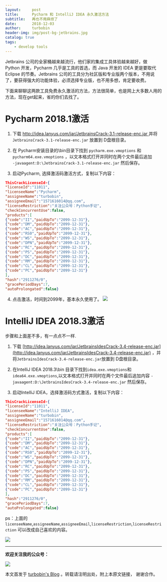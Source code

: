 ```yaml
---
layout:     post
title:      Pycharm 和 IntelliJ IDEA 永久激活方法
subtitle:   再也不用麻烦了
date:       2018-12-03
author:     turbobin
header-img: img/post-bg-jetbrains.jpg
catalog: true
tags:
    - develop tools
---
```


Jetbrains 公司的全家桶越来越流行，他们家的集成工具体验越来越好，做 Python 开发，Pycharm 几乎是工具的首选，而 Java 开发的 IDEA 更是要取代 Eclipse 的节奏。Jetbrains 公司的工具分为社区版和专业版两个版本，不用说了，要获得强大的功能体验，必须选择专业版，也不用多想，肯定要收费。

下面来聊聊这两款工具免费永久激活的方法，方法很简单，也是网上大多数人用的方法，现在get起来，省的你们去找了。

# Pycharm 2018.1激活

1. 下载 [http://idea.lanyus.com/jar/JetbrainsCrack-3.1-release-enc.jar ](http://idea.lanyus.com/jar/JetbrainsCrack-3.1-release-enc.jar )并将 `JetbrainsCrack-3.1-release-enc.jar` 放置到 D盘根目录。

2. 在 Pycharm安装目录的\bin目录下找到 `pycharm.exe.vmoptions` 和 `pycharm64.exe.vmoptions` ，以文本格式打开并同时在两个文件最后追加  
`-javaagent:D:\JetbrainsCrack-3.1-release-enc.jar`
然后保存。 

3. 启动Pycharm, 选择激活码激活方式，复制以下内容：
```json
ThisCrackLicenseId-{
"licenseId":"11011",
"licenseeName":"Pycharm",
"assigneeName":"turbobin",
"assigneeEmail":"1571616014@qq.com",
"licenseRestriction":"关注公众号：Python手记",
"checkConcurrentUse":false,
"products":[
{"code":"II","paidUpTo":"2099-12-31"},
{"code":"DM","paidUpTo":"2099-12-31"},
{"code":"AC","paidUpTo":"2099-12-31"},
{"code":"RS0","paidUpTo":"2099-12-31"},
{"code":"WS","paidUpTo":"2099-12-31"},
{"code":"DPN","paidUpTo":"2099-12-31"},
{"code":"RC","paidUpTo":"2099-12-31"},
{"code":"PS","paidUpTo":"2099-12-31"},
{"code":"DC","paidUpTo":"2099-12-31"},
{"code":"RM","paidUpTo":"2099-12-31"},
{"code":"CL","paidUpTo":"2099-12-31"},
{"code":"PC","paidUpTo":"2099-12-31"}
],
"hash":"2911276/0",
"gracePeriodDays":7,
"autoProlongated":false}
```
4. 点击激活，时间到2099年，基本永久使用了。
![](https://i.imgur.com/WGFNARp.png)

# IntelliJ IDEA 2018.3激活

步骤和上面差不多，有一点点不一样.
1. 下载 [http://idea.lanyus.com/jar/JetbrainsIdesCrack-3.4-release-enc.jar](http://idea.lanyus.com/jar/JetbrainsIdesCrack-3.4-release-enc.jar) ，并将`JetbrainsIdesCrack-3.4-release-enc.jar`放置到 D盘根目录。

2. 在IntelliJ IDEA 2018.3\bin 目录下找到`idea.exe.vmoptions`和`idea64.exe.vmoptions`,以文本格式打开并同时在两个文件最后追加内容
`-javaagent:D:\JetbrainsIdesCrack-3.4-release-enc.jar`
然后保存。

3. 启动IntelliJ IDEA，选择激活码方式激活，复制以下内容：
```json
ThisCrackLicenseId-{
"licenseId":"11011",
"licenseeName":"IntelliJ IDEA",
"assigneeName":"turbobin",
"assigneeEmail":"1571616014@qq.com",
"licenseRestriction":"关注公众号：Python手记",
"checkConcurrentUse":false,
"products":[
{"code":"II","paidUpTo":"2099-12-31"},
{"code":"DM","paidUpTo":"2099-12-31"},
{"code":"AC","paidUpTo":"2099-12-31"},
{"code":"RS0","paidUpTo":"2099-12-31"},
{"code":"WS","paidUpTo":"2099-12-31"},
{"code":"DPN","paidUpTo":"2099-12-31"},
{"code":"RC","paidUpTo":"2099-12-31"},
{"code":"PS","paidUpTo":"2099-12-31"},
{"code":"DC","paidUpTo":"2099-12-31"},
{"code":"RM","paidUpTo":"2099-12-31"},
{"code":"CL","paidUpTo":"2099-12-31"},
{"code":"PC","paidUpTo":"2099-12-31"}
],
"hash":"2911276/0",
"gracePeriodDays":7,
"autoProlongated":false}
```

ps：上面的`licenseeName`,`assigneeName`,`assigneeEmail`,`licenseRestriction`,`licenseRestriction` 可以改成自己喜欢的内容。

![](https://i.imgur.com/JZrbBGa.png)

---
**欢迎关注我的公众号：**

![](https://turbobin.github.io/img/qrcode.jpg)

本文首发于 [turbobin's Blog](https://turbobin.github.io/) 。转载请注明出处，附上本原文链接， 谢谢合作。